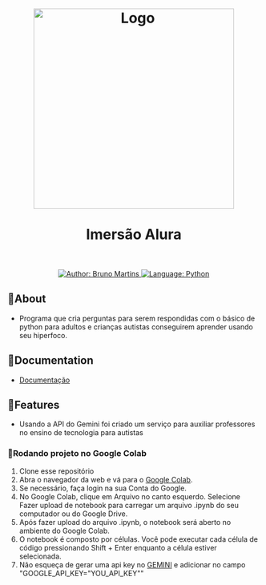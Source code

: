 <h1 align="center">
	<img src="https://i.imgur.com/1ivr7ac.png"  alt="Logo"  width="400"><br><br>
	Imersão Alura
</h1>

<div>
    <p align="center">
        <em>
            <br><br>
        </em>
    <a href="https://www.linkedin.com/in/bruno-martins-8667b0180/" target="_blank">
        <img src="https://img.shields.io/static/v1?label=Author&message=Bruno&color=00ba6d&style=for-the-badge&logo=LinkedIn" alt="Author: Bruno Martins">
    </a>
    <a href="https://www.python.org/">
		<img  src="https://img.shields.io/static/v1?label=Language&message=Python&color=red&style=for-the-badge&logo=Java"  alt="Language: Python">
	</a>
    </p>
</div>

## 📌About
 - Programa que cria perguntas para serem respondidas com o básico de python para adultos e crianças autistas conseguirem aprender usando seu hiperfoco.

## 📂Documentation
- [Documentação](https://glaze-anglerfish-7ea.notion.site/Alura-projeto-Imers-o-ee8b7e08ebe644b8a0d694c21494a9d9?pvs=4)


## 🚀Features

- Usando a API do Gemini foi criado um serviço para auxiliar professores no ensino de tecnologia para autistas

### 🏃Rodando projeto no Google Colab

1. Clone esse repositório
2. Abra o navegador da web e vá para o [Google Colab](https://colab.research.google.com/).
3. Se necessário, faça login na sua Conta do Google.
4. No Google Colab, clique em Arquivo no canto esquerdo.
    Selecione Fazer upload de notebook para carregar um arquivo .ipynb do seu computador ou do Google Drive.
5. Após fazer upload do arquivo .ipynb, o notebook será aberto no ambiente do Google Colab.
6. O notebook é composto por células. Você pode executar cada célula de código pressionando Shift + Enter enquanto a célula estiver selecionada.
7. Não esqueça de gerar uma api key no [GEMINI](https://aistudio.google.com/app/apikey/?utm_source=website&utm_medium=referral&utm_campaign=Alura&utm_content=) e adicionar no campo "GOOGLE_API_KEY="YOU_API_KEY""
